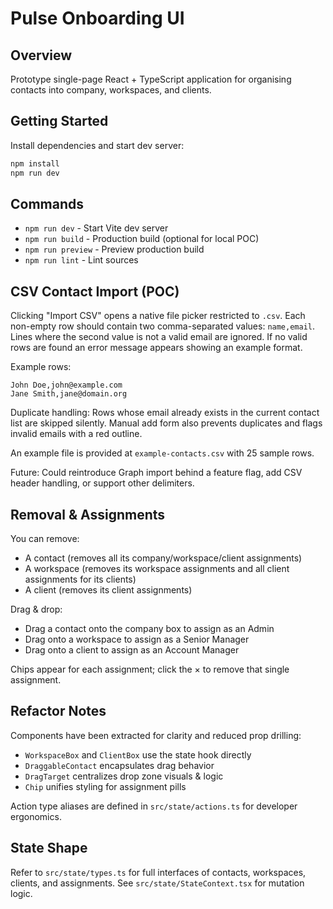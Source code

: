 # Pulse Onboarding UI

## Overview

Prototype single-page React + TypeScript application for organising contacts into company, workspaces, and clients.

## Getting Started

Install dependencies and start dev server:

```bash
npm install
npm run dev
```

## Commands

- `npm run dev` - Start Vite dev server
- `npm run build` - Production build (optional for local POC)
- `npm run preview` - Preview production build
- `npm run lint` - Lint sources

## CSV Contact Import (POC)

Clicking "Import CSV" opens a native file picker restricted to `.csv`. Each non-empty row should contain two comma-separated values: `name,email`. Lines where the second value is not a valid email are ignored. If no valid rows are found an error message appears showing an example format.

Example rows:

```text
John Doe,john@example.com
Jane Smith,jane@domain.org
```

Duplicate handling: Rows whose email already exists in the current contact list are skipped silently. Manual add form also prevents duplicates and flags invalid emails with a red outline.

An example file is provided at `example-contacts.csv` with 25 sample rows.

Future: Could reintroduce Graph import behind a feature flag, add CSV header handling, or support other delimiters.

## Removal & Assignments

You can remove:

- A contact (removes all its company/workspace/client assignments)
- A workspace (removes its workspace assignments and all client assignments for its clients)
- A client (removes its client assignments)

Drag & drop:

- Drag a contact onto the company box to assign as an Admin
- Drag onto a workspace to assign as a Senior Manager
- Drag onto a client to assign as an Account Manager

Chips appear for each assignment; click the × to remove that single assignment.

## Refactor Notes

Components have been extracted for clarity and reduced prop drilling:

- `WorkspaceBox` and `ClientBox` use the state hook directly
- `DraggableContact` encapsulates drag behavior
- `DragTarget` centralizes drop zone visuals & logic
- `Chip` unifies styling for assignment pills

Action type aliases are defined in `src/state/actions.ts` for developer ergonomics.

## State Shape

Refer to `src/state/types.ts` for full interfaces of contacts, workspaces, clients, and assignments. See `src/state/StateContext.tsx` for mutation logic.
